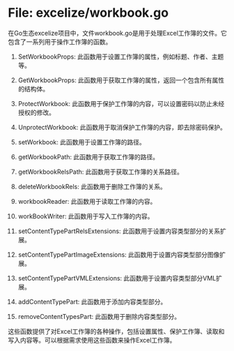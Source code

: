 # File: excelize/workbook.go

在Go生态excelize项目中，文件workbook.go是用于处理Excel工作簿的文件。它包含了一系列用于操作工作簿的函数。

1. SetWorkbookProps: 此函数用于设置工作簿的属性，例如标题、作者、主题等。

2. GetWorkbookProps: 此函数用于获取工作簿的属性，返回一个包含所有属性的结构体。

3. ProtectWorkbook: 此函数用于保护工作簿的内容，可以设置密码以防止未经授权的修改。

4. UnprotectWorkbook: 此函数用于取消保护工作簿的内容，即去除密码保护。

5. setWorkbook: 此函数用于设置工作簿的路径。

6. getWorkbookPath: 此函数用于获取工作簿的路径。

7. getWorkbookRelsPath: 此函数用于获取工作簿的关系路径。

8. deleteWorkbookRels: 此函数用于删除工作簿的关系。

9. workbookReader: 此函数用于读取工作簿的内容。

10. workBookWriter: 此函数用于写入工作簿的内容。

11. setContentTypePartRelsExtensions: 此函数用于设置内容类型部分的关系扩展。

12. setContentTypePartImageExtensions: 此函数用于设置内容类型部分图像扩展。

13. setContentTypePartVMLExtensions: 此函数用于设置内容类型部分VML扩展。

14. addContentTypePart: 此函数用于添加内容类型部分。

15. removeContentTypesPart: 此函数用于删除内容类型部分。

这些函数提供了对Excel工作簿的各种操作，包括设置属性、保护工作簿、读取和写入内容等。可以根据需求使用这些函数来操作Excel工作簿。


